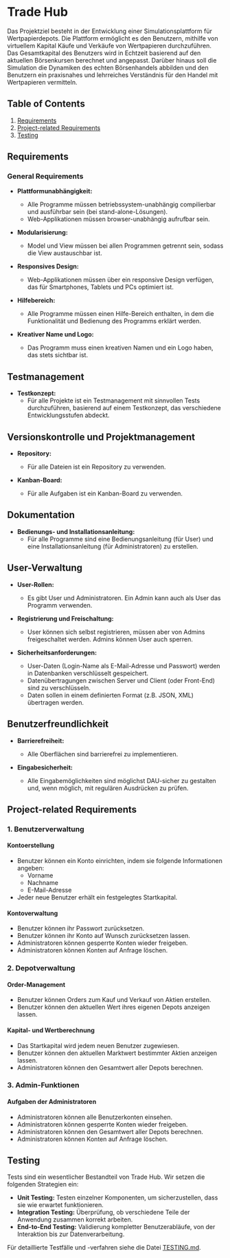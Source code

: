 # Trade Hub

Das Projektziel besteht in der Entwicklung einer Simulationsplattform für Wertpapierdepots. Die Plattform ermöglicht es den Benutzern, mithilfe von virtuellem Kapital Käufe und Verkäufe von Wertpapieren durchzuführen. Das Gesamtkapital des Benutzers wird in Echtzeit basierend auf den aktuellen Börsenkursen berechnet und angepasst. Darüber hinaus soll die Simulation die Dynamiken des echten Börsenhandels abbilden und den Benutzern ein praxisnahes und lehrreiches Verständnis für den Handel mit Wertpapieren vermitteln.

## Table of Contents

1. [Requirements](#requirements)
2. [Project-related Requirements](#features)
3. [Testing](#testing)

## Requirements

### General Requirements

- **Plattformunabhängigkeit:** 
  - Alle Programme müssen betriebssystem-unabhängig compilierbar und ausführbar sein (bei stand-alone-Lösungen).
  - Web-Applikationen müssen browser-unabhängig aufrufbar sein.

- **Modularisierung:** 
  - Model und View müssen bei allen Programmen getrennt sein, sodass die View austauschbar ist.

- **Responsives Design:** 
  - Web-Applikationen müssen über ein responsive Design verfügen, das für Smartphones, Tablets und PCs optimiert ist.

- **Hilfebereich:** 
  - Alle Programme müssen einen Hilfe-Bereich enthalten, in dem die Funktionalität und Bedienung des Programms erklärt werden.

- **Kreativer Name und Logo:** 
  - Das Programm muss einen kreativen Namen und ein Logo haben, das stets sichtbar ist.

## Testmanagement
- **Testkonzept:** 
  - Für alle Projekte ist ein Testmanagement mit sinnvollen Tests durchzuführen, basierend auf einem Testkonzept, das verschiedene Entwicklungsstufen abdeckt.

## Versionskontrolle und Projektmanagement
- **Repository:** 
  - Für alle Dateien ist ein Repository zu verwenden.
  
- **Kanban-Board:** 
  - Für alle Aufgaben ist ein Kanban-Board zu verwenden.

## Dokumentation
- **Bedienungs- und Installationsanleitung:** 
  - Für alle Programme sind eine Bedienungsanleitung (für User) und eine Installationsanleitung (für Administratoren) zu erstellen.

## User-Verwaltung
- **User-Rollen:** 
  - Es gibt User und Administratoren. Ein Admin kann auch als User das Programm verwenden.
  
- **Registrierung und Freischaltung:** 
  - User können sich selbst registrieren, müssen aber von Admins freigeschaltet werden. Admins können User auch sperren.

- **Sicherheitsanforderungen:** 
  - User-Daten (Login-Name als E-Mail-Adresse und Passwort) werden in Datenbanken verschlüsselt gespeichert.
  - Datenübertragungen zwischen Server und Client (oder Front-End) sind zu verschlüsseln.
  - Daten sollen in einem definierten Format (z.B. JSON, XML) übertragen werden.

## Benutzerfreundlichkeit
- **Barrierefreiheit:** 
  - Alle Oberflächen sind barrierefrei zu implementieren.
  
- **Eingabesicherheit:** 
  - Alle Eingabemöglichkeiten sind möglichst DAU-sicher zu gestalten und, wenn möglich, mit regulären Ausdrücken zu prüfen.

## Project-related Requirements

### 1. Benutzerverwaltung

#### Kontoerstellung
- Benutzer können ein Konto einrichten, indem sie folgende Informationen angeben:
  - Vorname
  - Nachname
  - E-Mail-Adresse
- Jeder neue Benutzer erhält ein festgelegtes Startkapital.

#### Kontoverwaltung
- Benutzer können ihr Passwort zurücksetzen.
- Benutzer können ihr Konto auf Wunsch zurücksetzen lassen.
- Administratoren können gesperrte Konten wieder freigeben.
- Administratoren können Konten auf Anfrage löschen.

### 2. Depotverwaltung

#### Order-Management
- Benutzer können Orders zum Kauf und Verkauf von Aktien erstellen.
- Benutzer können den aktuellen Wert ihres eigenen Depots anzeigen lassen.

#### Kapital- und Wertberechnung
- Das Startkapital wird jedem neuen Benutzer zugewiesen.
- Benutzer können den aktuellen Marktwert bestimmter Aktien anzeigen lassen.
- Administratoren können den Gesamtwert aller Depots berechnen.

### 3. Admin-Funktionen

#### Aufgaben der Administratoren
- Administratoren können alle Benutzerkonten einsehen.
- Administratoren können gesperrte Konten wieder freigeben.
- Administratoren können den Gesamtwert aller Depots berechnen.
- Administratoren können Konten auf Anfrage löschen.


## Testing

Tests sind ein wesentlicher Bestandteil von Trade Hub. Wir setzen die folgenden Strategien ein:

- **Unit Testing:** Testen einzelner Komponenten, um sicherzustellen, dass sie wie erwartet funktionieren.
- **Integration Testing:** Überprüfung, ob verschiedene Teile der Anwendung zusammen korrekt arbeiten.
- **End-to-End Testing:** Validierung kompletter Benutzerabläufe, von der Interaktion bis zur Datenverarbeitung.

Für detaillierte Testfälle und -verfahren siehe die Datei [TESTING.md](TESTING.md).